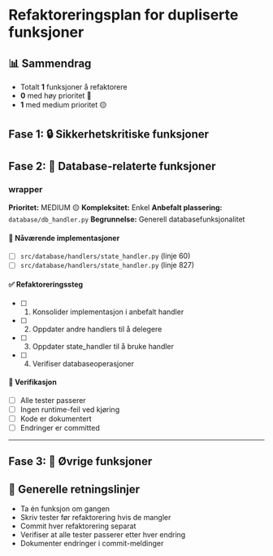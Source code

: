 # Refaktoreringsplan for dupliserte funksjoner

## 📊 Sammendrag
- Totalt **1** funksjoner å refaktorere
- **0** med høy prioritet 🔴
- **1** med medium prioritet 🟡

## Fase 1: 🔒 Sikkerhetskritiske funksjoner

## Fase 2: 💾 Database-relaterte funksjoner

### wrapper

**Prioritet:** MEDIUM 🟡
**Kompleksitet:** Enkel
**Anbefalt plassering:** `database/db_handler.py`
**Begrunnelse:** Generell databasefunksjonalitet

#### 📍 Nåværende implementasjoner
- [ ] `src/database/handlers/state_handler.py` (linje 60)
- [ ] `src/database/handlers/state_handler.py` (linje 827)

#### ✅ Refaktoreringssteg
- [ ] 1. Konsolider implementasjon i anbefalt handler
- [ ] 2. Oppdater andre handlers til å delegere
- [ ] 3. Oppdater state_handler til å bruke handler
- [ ] 4. Verifiser databaseoperasjoner

#### 🧪 Verifikasjon
- [ ] Alle tester passerer
- [ ] Ingen runtime-feil ved kjøring
- [ ] Kode er dokumentert
- [ ] Endringer er committed

---

## Fase 3: 🔧 Øvrige funksjoner

## 📝 Generelle retningslinjer

- Ta én funksjon om gangen
- Skriv tester før refaktorering hvis de mangler
- Commit hver refaktorering separat
- Verifiser at alle tester passerer etter hver endring
- Dokumenter endringer i commit-meldinger

